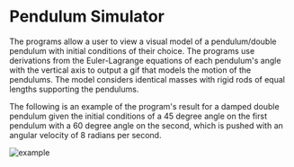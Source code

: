# Pendulum Simulator
The programs allow a user to view a visual model of a pendulum/double pendulum with initial conditions of their choice. The programs use derivations from the Euler-Lagrange equations of each pendulum's angle with the vertical axis to output a gif that models the motion of the pendulums. The model considers identical masses with rigid rods of equal lengths supporting the pendulums.

The following is an example of the program's result for a damped double pendulum given the initial conditions of a 45 degree angle on the first pendulum with a 60 degree angle on the second, which is pushed with an angular velocity of 8 radians per second.

![example](https://user-images.githubusercontent.com/121167284/209240474-5aca6c9e-f9aa-4775-9550-5f28e16c5fa1.gif)
